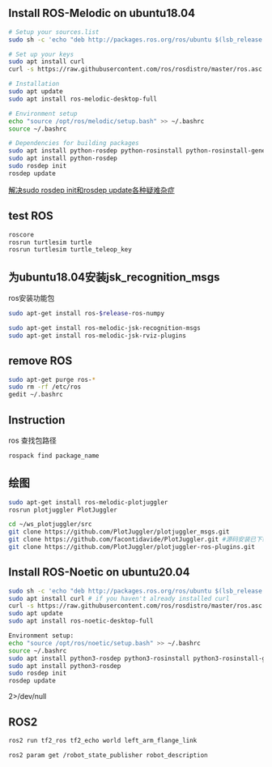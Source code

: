 ## Install ROS-Melodic on ubuntu18.04
```bash
# Setup your sources.list
sudo sh -c 'echo "deb http://packages.ros.org/ros/ubuntu $(lsb_release -sc) main" > /etc/apt/sources.list.d/ros-latest.list'

# Set up your keys
sudo apt install curl 
curl -s https://raw.githubusercontent.com/ros/rosdistro/master/ros.asc | sudo apt-key add -

# Installation
sudo apt update
sudo apt install ros-melodic-desktop-full

# Environment setup
echo "source /opt/ros/melodic/setup.bash" >> ~/.bashrc
source ~/.bashrc

# Dependencies for building packages
sudo apt install python-rosdep python-rosinstall python-rosinstall-generator python-wstool build-essential
sudo apt install python-rosdep
sudo rosdep init
rosdep update
```
[解决sudo rosdep init和rosdep update各种疑难杂症](https://blog.csdn.net/Twilightzr/article/details/121714894)
## test ROS
```bash
roscore
rosrun turtlesim turtle
rosrun turtlesim turtle_teleop_key
```
## 为ubuntu18.04安装jsk_recognition_msgs
ros安装功能包
```bash
sudo apt-get install ros-$release-ros-numpy
```

```bash
sudo apt-get install ros-melodic-jsk-recognition-msgs
sudo apt-get install ros-melodic-jsk-rviz-plugins
```
## remove ROS 
```bash
sudo apt-get purge ros-*
sudo rm -rf /etc/ros
gedit ~/.bashrc
```

## Instruction
ros 查找包路径
```bash
rospack find package_name
```

## 绘图
```bash
sudo apt-get install ros-melodic-plotjuggler
rosrun plotjuggler PlotJuggler

cd ~/ws_plotjuggler/src
git clone https://github.com/PlotJuggler/plotjuggler_msgs.git
git clone https://github.com/facontidavide/PlotJuggler.git #源码安装已下载
git clone https://github.com/PlotJuggler/plotjuggler-ros-plugins.git

```

## Install ROS-Noetic on ubuntu20.04
```bash
sudo sh -c 'echo "deb http://packages.ros.org/ros/ubuntu $(lsb_release -sc) main" > /etc/apt/sources.list.d/ros-latest.list'
sudo apt install curl # if you haven't already installed curl
curl -s https://raw.githubusercontent.com/ros/rosdistro/master/ros.asc | sudo apt-key add -
sudo apt update
sudo apt install ros-noetic-desktop-full

Environment setup:
echo "source /opt/ros/noetic/setup.bash" >> ~/.bashrc
source ~/.bashrc
sudo apt install python3-rosdep python3-rosinstall python3-rosinstall-generator python3-wstool build-essential
sudo apt install python3-rosdep
sudo rosdep init
rosdep update
```
2>/dev/null


## ROS2
```bash
ros2 run tf2_ros tf2_echo world left_arm_flange_link

ros2 param get /robot_state_publisher robot_description

```
